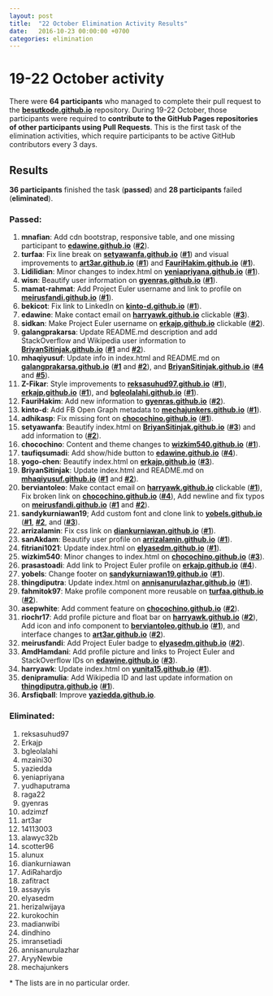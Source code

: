 ```yaml
---
layout: post
title:  "22 October Elimination Activity Results"
date:   2016-10-23 00:00:00 +0700
categories: elimination
---
```



# 19-22 October activity

There were **64 participants** who managed to complete their pull request to the [**besutkode.github.io**](https://github.com/BesutKode/besutkode.github.io) repository. During 19-22 October, those participants were required to **contribute to the GitHub Pages repositories of other participants using Pull Requests**. This is the first task of the elimination activities, which require participants to be active GitHub contributors every 3 days.

## Results
**36 participants** finished the task (**passed**) and **28 participants** failed (**eliminated**).  

### Passed:
1. **mnafian**: Add cdn bootstrap, responsive table, and one missing participant to [**edawine.github.io**][edawine] ([**#2**](https://github.com/edawine/edawine.github.io/pull/2)).  
1. **turfaa**: Fix line break on [**setyawanfa.github.io**][setyawanfa] ([**#1**](https://github.com/setyawanfa/setyawanfa.github.io/pull/1)) and visual improvements to [**art3ar.github.io**][art3ar] ([**#1**](https://github.com/art3ar/art3ar.github.io/pull/1)) and [**FauriHakim.github.io**][FauriHakim] ([**#1**](https://github.com/FauriHakim/FauriHakim.github.io/pull/1)).  
1. **Lidilidian**: Minor changes to index.html on [**yeniapriyana.github.io**][yeniapriyana] ([**#1**](https://github.com/yeniapriyana/yeniapriyana.github.io/pull/1)).  
1. **wisn**: Beautify user information on [**gyenras.github.io**][gyenras] ([**#1**](https://github.com/gyenras/gyenras.github.io/pull/1)).  
1. **mamat-rahmat**: Add Project Euler username and link to profile on [**meirusfandi.github.io**][meirusfandi] ([**#1**](https://github.com/mamat-rahmat/meirusfandi.github.io/pull/1)).  
1. **bekicot**: Fix link to LinkedIn on [**kinto-d.github.io**][kinto-d] ([**#1**](https://github.com/kinto-d/kinto-d.github.io/pull/1)).  
1. **edawine**: Make contact email on [**harryawk.github.io**][harryawk] clickable ([**#3**](https://github.com/harryawk/harryawk.github.io/pull/3)).  
1. **sidkan**: Make Project Euler username on [**erkajp.github.io**][erkajp] clickable ([**#2**](https://github.com/Erkajp/erkajp.github.io/pull/2)).  
1. **galangprakarsa**: Update README.md description and add StackOverflow and Wikipedia user information to [**BriyanSitinjak.github.io**][BriyanSitinjak] ([**#1**](https://github.com/BriyanSitinjak/BriyanSitinjak.github.io/pull/1) and [**#2**](https://github.com/BriyanSitinjak/BriyanSitinjak.github.io/pull/2)).  
1. **mhaqiyusuf**: Update info in index.html and README.md on [**galangprakarsa.github.io**][galangprakarsa] ([**#1**](https://github.com/galangprakarsa/galangprakarsa.github.io/pull/1) and [**#2**](https://github.com/galangprakarsa/galangprakarsa.github.io/pull/2)), and [**BriyanSitinjak.github.io**][BriyanSitinjak] ([**#4**](https://github.com/BriyanSitinjak/BriyanSitinjak.github.io/pull/4) and [**#5**](https://github.com/BriyanSitinjak/BriyanSitinjak.github.io/pull/5)).  
1. **Z-Fikar**: Style improvements to [**reksasuhud97.github.io**][reksasuhud97] ([**#1**](https://github.com/reksasuhud97/reksasuhud97.github.io/pull/1)), [**erkajp.github.io**][erkajp] ([**#1**](https://github.com/Erkajp/erkajp.github.io/pull/1)), and [**bgleolalahi.github.io**][bgleolalahi] ([**#1**](https://github.com/bgleolalahi/bgleolalahi.github.io/pull/1)).  
1. **FauriHakim**:  Add new information to [**gyenras.github.io**][gyenras] ([**#2**](https://github.com/gyenras/gyenras.github.io/pull/2)).  
1. **kinto-d**: Add FB Open Graph metadata to [**mechajunkers.github.io**][mechajunkers] ([**#1**](https://github.com/mechajunkers/mechajunkers.github.io/pull/1)).  
1. **adhikasp**: Fix missing font on [**chocochino.github.io**][chocochino] ([**#1**](https://github.com/chocochino/chocochino.github.io/pull/1)).  
1. **setyawanfa**: Beautify index.html on [**BriyanSitinjak.github.io**][BriyanSitinjak] ([**#3**](https://github.com/BriyanSitinjak/BriyanSitinjak.github.io/pull/3)) and add information to ([**#2**](https://github.com/FauriHakim/FauriHakim.github.io/pull/2)).  
1. **chocochino**: Content and theme changes to [**wizkim540.github.io**][wizkim540] ([**#1**](https://github.com/wizkim540/wizkim540.github.io/pull/1)).  
1. **taufiqsumadi**: Add show/hide button to [**edawine.github.io**][edawine] ([**#4**](https://github.com/edawine/edawine.github.io/pull/4)).  
1. **yogo-chen**: Beautify index.html on [**erkajp.github.io**][erkajp] ([**#3**](https://github.com/Erkajp/erkajp.github.io/pull/3)).  
1. **BriyanSitinjak**:	Update index.html and README.md on [**mhaqiyusuf.github.io**][mhaqiyusuf] ([**#1**](https://github.com/mhaqiyusuf/mhaqiyusuf.github.io/pull/1) and [**#2**](https://github.com/mhaqiyusuf/mhaqiyusuf.github.io/pull/2)).  
1. **berviantoleo**: Make contact email on [**harryawk.github.io**][harryawk] clickable ([**#1**](https://github.com/harryawk/harryawk.github.io/pull/1)),  Fix broken link on [**chocochino.github.io**][chocochino] ([**#4**](https://github.com/chocochino/chocochino.github.io/pull/4)), Add newline and fix typos on [**meirusfandi.github.io**][meirusfandi] ([**#1**](https://github.com/meirusfandi/meirusfandi.github.io/pull/1) and [**#2**](https://github.com/meirusfandi/meirusfandi.github.io/pull/2)).  
1. **sandykurniawan19**; Add custom font and clone link to [**yobels.github.io**][yobels] ([**#1**](https://github.com/yobels/yobels.github.io/pull/1), [**#2**](https://github.com/yobels/yobels.github.io/pull/2), and ([**#3**](https://github.com/yobels/yobels.github.io/pull/3)).  
1. **arrizalamin**: Fix css link on [**diankurniawan.github.io**][diankurniawan] ([**#1**](https://github.com/diankurniawan/diankurniawan.github.io/pull/1)).  
1. **sanAkdam**: Beautify user profile on [**arrizalamin.github.io**][arrizalamin] ([**#1**](https://github.com/arrizalamin/arrizalamin.github.io/pull/1)).  
1. **fitriani1021**: Update index.html on [**elyasedm.github.io**][elyasedm] ([**#1**](https://github.com/elyasedm/elyasedm.github.io/pull/1)).  
1. **wizkim540**: Minor changes to index.html on [**chocochino.github.io**][chocochino] ([**#3**](https://github.com/chocochino/chocochino.github.io/pull/3)).  
1. **prasastoadi**: Add link to Project Euler profile on [**erkajp.github.io**][erkajp] ([**#4**](https://github.com/Erkajp/erkajp.github.io/pull/4)).  
1. **yobels**: Change footer on [**sandykurniawan19.github.io**][sandykurniawan19] ([**#1**](https://github.com/sandykurniawan19/sandykurniawan19.github.io/pull/1)).  
1. **thingdiputra**: Update index.html on [**annisanurulazhar.github.io**][annisanurulazhar] ([**#1**](https://github.com/annisanurulazhar/annisanurulazhar.github.io/pull/1)).  
1. **fahmitok97**: Make profile component more reusable on [**turfaa.github.io**][turfaa] ([**#2**](https://github.com/turfaa/turfaa.github.io/pull/2)).  
1. **asepwhite**: Add comment feature on [**chocochino.github.io**][chocochino] ([**#2**](https://github.com/chocochino/chocochino.github.io/pull/2)).  
1. **riochr17**: Add profile picture and float bar on [**harryawk.github.io**][harryawk] ([**#2**](https://github.com/harryawk/harryawk.github.io/pull/2)), Add icon and info component to [**berviantoleo.github.io**][berviantoleo] ([**#1**](https://github.com/berviantoleo/berviantoleo.github.io/pull/1)), and interface changes to [**art3ar.github.io**][art3ar] ([**#2**](https://github.com/art3ar/art3ar.github.io/pull/2)).  
1. **meirusfandi**: Add Project Euler badge to [**elyasedm.github.io**][elyasedm] ([**#2**](https://github.com/elyasedm/elyasedm.github.io/pull/2)).  
1. **AmdHamdani**: Add profile picture and links to Project Euler and StackOverflow IDs on [**edawine.github.io**][edawine] ([**#3**](https://github.com/edawine/edawine.github.io/pull/3)).  
1. **harryawk**: Update index.html on [**yunita15.github.io**][yunita15] ([**#1**](https://github.com/yunita15/yunita15.github.io/pull/1)).  
1. **denipramulia**: Add Wikipedia ID and last update information on [**thingdiputra.github.io**][thingdiputra] ([**#1**](https://github.com/thingdiputra/thingdiputra.github.io/pull/1)).  
1. **Arsfiqball**: Improve [**yaziedda.github.io**][yaziedda].


### Eliminated:
1. reksasuhud97
1. Erkajp
1. bgleolalahi
1. mzaini30
1. yaziedda
1. yeniapriyana
1. yudhaputrama
1. raga22
1. gyenras
1. adzimzf
1. art3ar
1. 14113003
1. alawyc32b
1. scotter96
1. alunux
1. diankurniawan
1. AdiRahardjo
1. zafitract
1. assayyis
1. elyasedm
1. herizalwijaya
1. kurokochin
1. madianwibi
1. dindhino
1. imransetiadi
1. annisanurulazhar
1. AryyNewbie
1. mechajunkers

\* The lists are in no particular order.  

[edawine]: https://edawine.github.io
[setyawanfa]: https://setyawanfa.github.io
[art3ar]: https://art3ar.github.io
[FauriHakim]: https://FauriHakim.github.io
[yeniapriyana]: https://yeniapriyana.github.io
[gyenras]: https://gyenras.github.io
[meirusfandi]: https://meirusfandi.github.io
[kinto-d]: https://kinto-d.github.io
[harryawk]: https://harryawk.github.io
[erkajp]: https://erkajp.github.io
[BriyanSitinjak]: https://BriyanSitinjak.github.io
[galangprakarsa]: https://galangprakarsa.github.io
[reksasuhud97]: https://reksasuhud97.github.io
[bgleolalahi]: https://bgleolalahi.github.io
[gyenras]: https://gyenras.github.io
[mechajunkers]: https://mechajunkers.github.io
[chocochino]: https://chocochino.github.io
[wizkim540]: https://wizkim540.github.io
[mhaqiyusuf]: https://mhaqiyusuf.github.io
[yobels]: https://yobels.github.io
[diankurniawan]: https://diankurniawan.github.io
[arrizalamin]: https://arrizalamin.github.io
[elyasedm]: https://elyasedm.github.io
[sandykurniawan19]: https://sandykurniawan19.github.io
[annisanurulazhar]: https://annisanurulazhar.github.io
[turfaa]: https://turfaa.github.io
[berviantoleo]: https://berviantoleo.github.io
[yunita15]: https://yunita15.github.io
[thingdiputra]: https://thingdiputra.github.io
[yaziedda]: https://yaziedda.github.io
